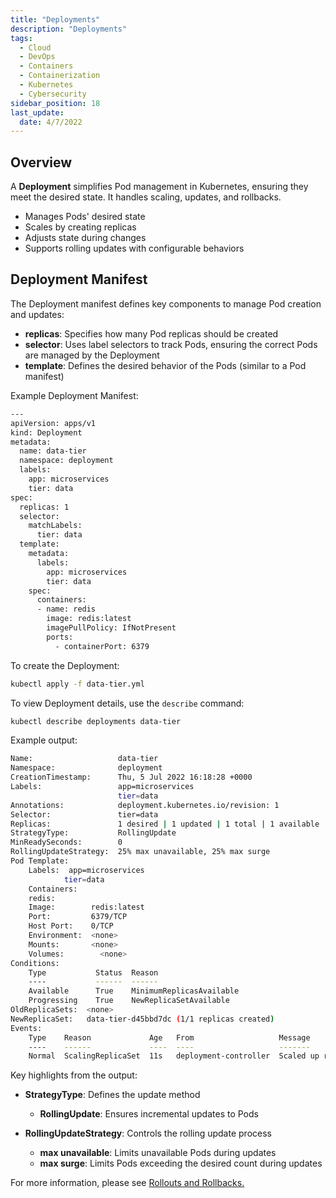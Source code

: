 ```yaml
---
title: "Deployments"
description: "Deployments"
tags:
  - Cloud
  - DevOps
  - Containers
  - Containerization
  - Kubernetes
  - Cybersecurity
sidebar_position: 18
last_update:
  date: 4/7/2022
---
```




## Overview 

A **Deployment** simplifies Pod management in Kubernetes, ensuring they meet the desired state. It handles scaling, updates, and rollbacks.

- Manages Pods' desired state
- Scales by creating replicas
- Adjusts state during changes
- Supports rolling updates with configurable behaviors


## Deployment Manifest

The Deployment manifest defines key components to manage Pod creation and updates:

- **replicas**: Specifies how many Pod replicas should be created
- **selector**: Uses label selectors to track Pods, ensuring the correct Pods are managed by the Deployment
- **template**: Defines the desired behavior of the Pods (similar to a Pod manifest)

Example Deployment Manifest:

```bash title="data-tier.yml"
---
apiVersion: apps/v1
kind: Deployment
metadata:
  name: data-tier
  namespace: deployment
  labels:
    app: microservices
    tier: data
spec:
  replicas: 1
  selector:
    matchLabels:
      tier: data
  template:
    metadata:
      labels:
        app: microservices
        tier: data
    spec:
      containers:
      - name: redis
        image: redis:latest
        imagePullPolicy: IfNotPresent
        ports:
          - containerPort: 6379  
```

To create the Deployment:

```bash
kubectl apply -f data-tier.yml
```

To view Deployment details, use the `describe` command:

```bash
kubectl describe deployments data-tier
```

Example output:

```bash
Name:                   data-tier
Namespace:              deployment
CreationTimestamp:      Thu, 5 Jul 2022 16:18:28 +0000
Labels:                 app=microservices
                        tier=data
Annotations:            deployment.kubernetes.io/revision: 1
Selector:               tier=data
Replicas:               1 desired | 1 updated | 1 total | 1 available | 0 unavailable
StrategyType:           RollingUpdate
MinReadySeconds:        0
RollingUpdateStrategy:  25% max unavailable, 25% max surge
Pod Template:
    Labels:  app=microservices
            tier=data
    Containers:
    redis:
    Image:        redis:latest
    Port:         6379/TCP
    Host Port:    0/TCP
    Environment:  <none>
    Mounts:       <none>
    Volumes:        <none>
Conditions:
    Type           Status  Reason
    ----           ------  ------
    Available      True    MinimumReplicasAvailable
    Progressing    True    NewReplicaSetAvailable
OldReplicaSets:  <none>
NewReplicaSet:   data-tier-d45bbd7dc (1/1 replicas created)
Events:
    Type    Reason             Age   From                   Message
    ----    ------             ----  ----                   -------
    Normal  ScalingReplicaSet  11s   deployment-controller  Scaled up replica set data-tier-d45bbd7dc to 1
```
    
Key highlights from the output:

- **StrategyType**: Defines the update method
  - **RollingUpdate**: Ensures incremental updates to Pods

- **RollingUpdateStrategy**: Controls the rolling update process
  - **max unavailable**: Limits unavailable Pods during updates
  - **max surge**: Limits Pods exceeding the desired count during updates

For more information, please see [Rollouts and Rollbacks.](/docs/015-Containerization/020-Kubernetes/019-Rollouts-and-Rollbacks.md)





 

 
